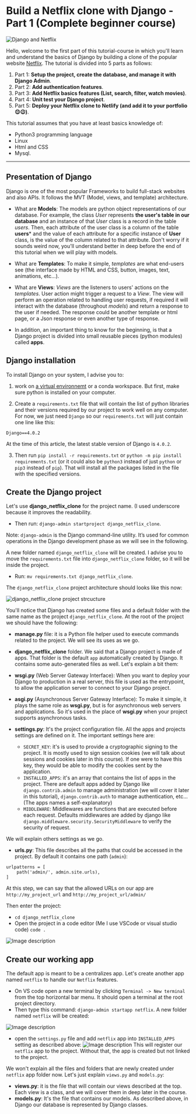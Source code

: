 # Build a Netflix clone with Django - Part 1 (Complete beginner course)

![Django and Netflix](https://dev-to-uploads.s3.amazonaws.com/uploads/articles/g4qht1jfclf5qdz799mo.png)

Hello, welcome to the first part of this tutorial-course in which you'll learn and understand the basics of Django by building a clone of the popular website [Netflix](https://www.netflix.com/).
The tutorial is divided into 5 parts as follows:

1. Part 1: **Setup the project, create the database, and manage it with Django Admin**.
2. Part 2: **Add authentication features**.
3. Part 3: **Add Netflix basics features (List, search, filter, watch movies)**.
4. Part 4: **Unit test your Django project**.
5. Part 5: **Deploy your Netflix clone to Netlify (and add it to your portfolio 😌😉)**.


This tutorial assumes that you have at least basics knowledge of:

- Python3 programming language 
- Linux
- Html and CSS
- Mysql.

-------------------------

## Presentation of Django
Django is one of the most popular Frameworks to build full-stack websites and also APIs. It follows the MVT (Model, views, and template) architecture.

- What are **Models**: The models are python object representations of our database. For example, the class *User* represents **the user's table in our database** and an instance of that *User* class is a record in the table *users*. Then, each attribute of the user class is a column of the table **users*** and the value of each attribute for a specific instance of **User** class, is the value of the column related to that attribute. Don't worry if it sounds weird now, you'll understand better in deep before the end of this tutorial when we will play with models.

- What are **Templates**: To make it simple, *templates* are what end-users see (the interface made by HTML and CSS, button, images, text, animations, etc...).

- What are **Views**: *Views* are the listeners to users' actions on the *templates*. User action might trigger a request to a *View*. The view will perform an operation related to handling user requests, if required it will interact with the database (throughout *models*) and return a response to the user if needed. The response could be another template or html page, or a Json response or even another type of response.

- In addition, an important thing to know for the beginning, is that a Django project is divided into small reusable pieces (python modules) called **apps**.


## Django installation
To install Django on your system, I advise you to:

1. work on [a virtual environnemt](https://docs.python.org/3/library/venv.html) or a conda workspace. But first, make sure python is installed on your computer.

2. Create a `requirements.txt` file that will contain the list of python libraries and their versions required by our project to work well on any computer. For now, we just need `Django` so our `requirements.txt` will just contain one line like this:

```
Django==4.0.2
```
At the time of this article, the latest stable version of Django is `4.0.2`.

3. Then run `pip install -r requirements.txt` or  `python -m pip install requirements.txt` (or it could also be `python3` instead of just `python` or `pip3` instead of `pip`). That will install all the packages listed in the file with the specified versions.


## Create the Django project
Let's use **django_netflix_clone** for the project name. (I used underscore because it improves the readability.

- Then run: `django-admin startproject django_netflix_clone`.

Note: `django-admin` is the Django command-line utility. It’s used for common operations in the Django development phase as we will see in the following.

A new folder named `django_netflix_clone` will be created. 
I advise you to move the `requirements.txt` file into `django_netflix_clone` folder, so it will be inside the project.
- Run: `mv requirements.txt django_netflix_clone`.

The `django_netflix_clone` project architecture should looks like this now:

![django_netflix_clone project strcucture](https://dev-to-uploads.s3.amazonaws.com/uploads/articles/sgoepl3q0s27o7lgbb53.png)

You'll notice that Django has created some files and a default folder with the same name as the project `django_netflix_clone`.
At the root of the project we should have the following:
- **manage.py** file: it is a Python file helper used to execute commands related to the project. We will see its uses as we go.

- **django_netflix_clone** folder. We said that a Django project is made of apps. That folder is the default `app` automatically created by Django. It contains some auto-generated files as well. Let's explain a bit them:

- **wsgi.py** (Web Server Gateway Interface): When you want to deploy your Django to production in a real server, this file is used as the entrypoint, to allow the application server to connect to your Django project.
- **asgi.py** (Asynchronous Server Gateway Interface): To make it simple, it plays the same role as **wsgi.py**, but is for asynchronous web servers and applications. So it's used in the place of **wsgi.py** when your project supports asynchronous tasks.
- **settings.py**: It's the project configuration file. All the apps and projects settings are defined on it.
The important settings here are:
    - `SECRET_KEY`: it's is used to provide a cryptographic signing to the project. It is mostly used to sign session cookies (we will talk about sessions and cookies later in this course). If one were to have this key, they would be able to modify the cookies sent by the application.
    - `INSTALLED_APPS`: it's an array that contains the list of apps in the project. There are default apps added by Django like `django.contrib.admin` to manage administration (we will cover it later in this tutorial), `django.contrib.auth` to manage authentication, etc... (The apps names a self-explanatory)
    - `MIDDLEWARE`: Middlewares are functions that are executed before each request. Defaults middlewares are added by django like `django.middleware.security.SecurityMiddleware` to verify the security of request.

We will explain others settings as we go.

- **urls.py**: This file describes all the paths that could be accessed in the project. By default it contains one path (`admin`):

```
urlpatterns = [
    path('admin/', admin.site.urls),
]
```
At this step, we can say that the allowed URLs on our app are `http://my_project_url` and `http://my_project_url/admin/`

Then enter the project:
- `cd django_netflix_clone`
- Open the project in a code editor (Me I use VSCode or visual studio code)
`code .`

![Image description](https://dev-to-uploads.s3.amazonaws.com/uploads/articles/hwvo6xvf9eqxurp1dyxb.png)


## Create our working app
The default app is meant to be a centralizes app. Let's create another app named `netflix` to handle our `Netflix` features. 
- On VS code open a new terminal by clicking `Terminal -> New terminal` from the top horizontal bar menu. It should open a terminal at the root project directory.
- Then type this command: `django-admin startapp netflix`.
A new folder named `netflix` will be created:

![Image description](https://dev-to-uploads.s3.amazonaws.com/uploads/articles/20lzu36fvbsx04i6l8q3.png)
- open the `settings.py` file and add `netflix` app into `INSTALLED_APPS` setting as described above:
![Image description](https://dev-to-uploads.s3.amazonaws.com/uploads/articles/en6c7aqtj5je3jecb6i7.png)
This will register our `netflix` app to the project. Without that, the app is created but not linked to the project.


We won't explain all the files and folders that are newly created under `netflix` app folder now. Let's just explain `views.py` and `models.py`:
- **views.py**: it is the file that will contain our views described at the top. Each view is a class, and we will cover them in deep later in the course.
- **models.py**: It's the file that contains our models. As described above, in Django our database is represented by Django classes.
